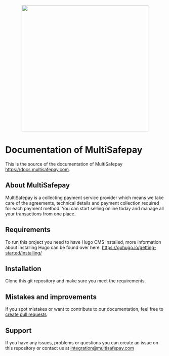 <p align="center">
  <img src="https://www.multisafepay.com/img/multisafepaylogo.svg" width="400px" position="center">
</p>

# Documentation of MultiSafepay
This is the source of the documentation of MultiSafepay https://docs.multisafepay.com. 

## About MultiSafepay ##
MultiSafepay is a collecting payment service provider which means we take care of the agreements, technical details and payment collection required for each payment method. You can start selling online today and manage all your transactions from one place.

## Requirements
To run this project you need to have Hugo CMS installed, more information about installing Hugo can be found over here: https://gohugo.io/getting-started/installing/

## Installation
Clone this git repository and make sure you meet the requirements.

## Mistakes and improvements 
If you spot mistakes or want to contribute to our documentation, feel free to [create pull requests](https://github.com/MultiSafepay/docsv2/pulls)

## Support
If you have any issues, problems or questions you can create an issue on this repository or contact us at <a href="mailto:integration@multisafepay.com">integration@multisafepay.com</a>